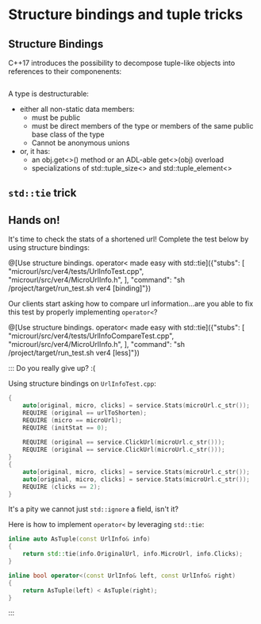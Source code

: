 # Structure bindings and tuple tricks

## Structure Bindings

C++17 introduces the possibility to decompose tuple-like objects into references to their componenents:

```cpp

```

A type is destructurable:

* either all non-static data members: 
   * must be public
   * must be direct members of the type or members of the same public base class of the type
   * Cannot be anonymous unions
* or, it has: 
   * an obj.get<>() method or an ADL-able get<>(obj) overload
   * specializations of std::tuple_size<> and std::tuple_element<>

## `std::tie` trick

## Hands on!

It's time to check the stats of a shortened url! Complete the test below by using structure bindings:

@[Use structure bindings. operator< made easy with std::tie]({"stubs": [
	 "microurl/src/ver4/tests/UrlInfoTest.cpp",
	 "microurl/src/ver4/MicroUrlInfo.h",
	],
	"command": "sh /project/target/run_test.sh ver4 [binding]"})

Our clients start asking how to compare url information...are you able to fix this test by properly implementing `operator<`?

@[Use structure bindings. operator< made easy with std::tie]({"stubs": [
	"microurl/src/ver4/tests/UrlInfoCompareTest.cpp",
	"microurl/src/ver4/MicroUrlInfo.h",
	],
	"command": "sh /project/target/run_test.sh ver4 [less]"})
	
::: Do you really give up? :(

Using structure bindings on `UrlInfoTest.cpp`:

```cpp
{
	auto[original, micro, clicks] = service.Stats(microUrl.c_str());
	REQUIRE (original == urlToShorten);
	REQUIRE (micro == microUrl);
	REQUIRE (initStat == 0);
		
	REQUIRE (original == service.ClickUrl(microUrl.c_str()));
	REQUIRE (original == service.ClickUrl(microUrl.c_str()));
}
{
	auto[original, micro, clicks] = service.Stats(microUrl.c_str());
	auto[original, micro, clicks] = service.Stats(microUrl.c_str());
	REQUIRE (clicks == 2);
}
```

It's a pity we cannot just `std::ignore` a field, isn't it?

Here is how to implement `operator<` by leveraging `std::tie`:

```cpp
inline auto AsTuple(const UrlInfo& info)
{
	return std::tie(info.OriginalUrl, info.MicroUrl, info.Clicks);
}

inline bool operator<(const UrlInfo& left, const UrlInfo& right)
{
	return AsTuple(left) < AsTuple(right);
}
```
:::
